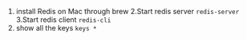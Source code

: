 1. install Redis on Mac through brew
2.Start redis server
`redis-server`
3.Start redis client
 `redis-cli`
4. show all the keys
`keys *`